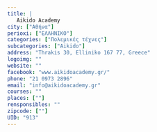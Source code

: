```yaml
---
title: |
   Aikido Academy
city: ["Αθήνα"]
perioxi: ["ΕΛΛΗΝΙΚΟ"]
categories: ["Πολεμικές τέχνες"]
subcategories: ["Aikido"]
address: "Thrakis 30, Elliniko 167 77, Greece"
logoimg: ""
website: ""
facebook: "www.aikidoacademy.gr/"
phone: "21 0973 2896"
email: "info@aikidoacademy.gr"
courses: ""
places: [""]
rensponsibles: ""
zipcode: [""]
UID: "913"
---
```




